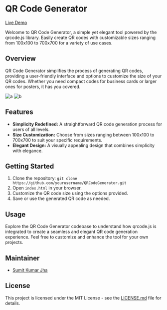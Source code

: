 # QR Code Generator

[Live Demo](https://qrcode-sumit-app.netlify.app/)

Welcome to QR Code Generator, a simple yet elegant tool powered by the qrcode.js library. Easily create QR codes with customizable sizes ranging from 100x100 to 700x700 for a variety of use cases.

## Overview

QR Code Generator simplifies the process of generating QR codes, providing a user-friendly interface and options to customize the size of your QR codes. Whether you need compact codes for business cards or larger ones for posters, it has you covered.

![a](https://github.com/sumit-kumar-jha1709/QR-Code-Generator/assets/88476958/75853aad-7c77-4a28-a135-29f66ffad794)
![b](https://github.com/sumit-kumar-jha1709/QR-Code-Generator/assets/88476958/9faba56f-bd3e-43a8-b51b-830e856b7a43)


## Features

- **Simplicity Redefined:** A straightforward QR code generation process for users of all levels.
- **Size Customization:** Choose from sizes ranging between 100x100 to 700x700 to suit your specific requirements.
- **Elegant Design:** A visually appealing design that combines simplicity with elegance.

## Getting Started

1. Clone the repository: `git clone https://github.com/yourusername/QRCodeGenerator.git`
2. Open `index.html` in your browser.
3. Customize the QR code size using the options provided.
4. Save or use the generated QR code as needed.

## Usage

Explore the QR Code Generator codebase to understand how qrcode.js is integrated to create a seamless and elegant QR code generation experience. Feel free to customize and enhance the tool for your own projects.

## Maintainer

- [Sumit Kumar Jha](https://linkedin.com/in/sumitkumarjha-)

## License

This project is licensed under the MIT License - see the [LICENSE.md](LICENSE.md) file for details.
